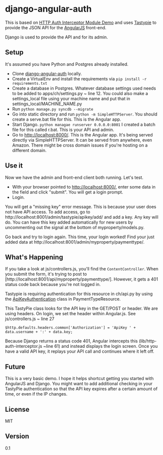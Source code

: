 django-angular-auth
=========

This is based on [HTTP Auth Interceptor Module Demo] and uses [Tastypie] to provide the JSON API for the [AngularJS] front-end.

Django is used to provide the API and for its admin.

Setup
-----------

It's assumed you have Python and Postgres already installed.

* Clone [django-angular-auth] locally.
* Create a VirtualEnv and install the requirements via ```pip install -r requirements.txt```
* Create a database in Postgres. Whatever database settings used needs to be added to apps/ch/settings.py ~ line 12. You could also make a settings_local file using your machine name and put that in settings_local/MACHINE_NAME.py
* Run ```python manage.py syncdb --migrate```
* Go into static directory and run ```python -m SimpleHTTPServer```. You should create a serve.bat file for this. This is the Angular app.
* Start Django. ```python managae runserver 0.0.0.0:8001``` I created a batch file for this called r.bat. This is your API and admin.
* Go to [http://localhost:8000/]. This is the Angular app. It's being served directly via SimpleHTTPServer. It can be served from anywhere, even Amazon. There might be cross domain issues if you're hosting on a different domain.

Use it
----------
Now we have the admin and front-end client both running. Let's test.

* With your browser pointed to [http://localhost:8000/], enter some data in the field and click "submit". You will get a login prompt.
* Login.

You will get a "missing key" error message. This is because your user does not have API access. To add access, go to http://localhost:8001/admin/tastypie/apikey/add/ and add a key. Any key will do. You can have this key added automatically for new users by uncommenting out the signal at the bottom of myproperty/models.py.

Go back and try to login again. This time, your login worked! Find your just added data at http://localhost:8001/admin/myproperty/paymenttype/.

What's Happening
--------------
If you take a look at js/controllers.js, you'll find the ```ContentController```. When you submit the form, it's trying to post to [http://localhost:8001/api/myproperty/paymenttype/]. However, it gets a 401 status code back because you're not logged in.

Tastypie is requiring authentication for this resource in ch/api.py by using the [ApiKeyAuthentication] class in PaymentTypeResource.

This TastyPie class looks for the API key in the GET/POST or header. We are using headers. On login, we set the header within Angular.js. See js/controllers.js ~ line 27

```$http.defaults.headers.common['Authorization'] = 'ApiKey ' + data.username + ':' + data.key;```

Because Django returns a status code 401, Angular intercepts this (lib/http-auth-interceptor.js ~line 61) and instead displays the login screen. Once you have a valid API key, it replays your API call and continues where it left off.

Future
-------
This is a very basic demo. I hope it helps shortcut getting you started with AngularJS and Django. You might want to add additional checking in your TastyPie authentication so that the API key expires after a certain amount of time, or even if the IP changes.

License
-------
MIT

  [ed menendez]: http://menendez.com/about/
  [@edmenendez]: http://twitter.com/edmenendez
  [Tastypie]: http://tastypieapi.org/
  [HTTP Auth Interceptor Module Demo]: http://witoldsz.github.com/angular-http-auth/
  [AngularJS]: http://angularjs.org/
  [django-angular-auth]: https://github.com/edmenendez/django-angular-auth
  [ApiKeyAuthentication]: http://django-tastypie.readthedocs.org/en/latest/authentication_authorization.html#apikeyauthentication
  [http://localhost:8000/]: http://localhost:8000/

Version
-

0.1
